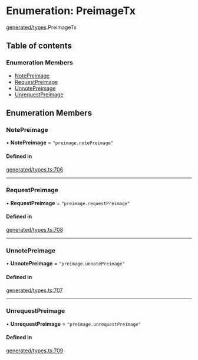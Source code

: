 # Enumeration: PreimageTx

[generated/types](../wiki/generated.types).PreimageTx

## Table of contents

### Enumeration Members

- [NotePreimage](../wiki/generated.types.PreimageTx#notepreimage)
- [RequestPreimage](../wiki/generated.types.PreimageTx#requestpreimage)
- [UnnotePreimage](../wiki/generated.types.PreimageTx#unnotepreimage)
- [UnrequestPreimage](../wiki/generated.types.PreimageTx#unrequestpreimage)

## Enumeration Members

### NotePreimage

• **NotePreimage** = ``"preimage.notePreimage"``

#### Defined in

[generated/types.ts:706](https://github.com/PolymathNetwork/polymesh-sdk/blob/c37bc05d/src/generated/types.ts#L706)

___

### RequestPreimage

• **RequestPreimage** = ``"preimage.requestPreimage"``

#### Defined in

[generated/types.ts:708](https://github.com/PolymathNetwork/polymesh-sdk/blob/c37bc05d/src/generated/types.ts#L708)

___

### UnnotePreimage

• **UnnotePreimage** = ``"preimage.unnotePreimage"``

#### Defined in

[generated/types.ts:707](https://github.com/PolymathNetwork/polymesh-sdk/blob/c37bc05d/src/generated/types.ts#L707)

___

### UnrequestPreimage

• **UnrequestPreimage** = ``"preimage.unrequestPreimage"``

#### Defined in

[generated/types.ts:709](https://github.com/PolymathNetwork/polymesh-sdk/blob/c37bc05d/src/generated/types.ts#L709)
